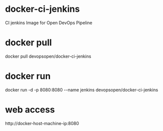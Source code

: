 # docker-ci-jenkins
CI jenkins Image for Open DevOps Pipeline

# docker pull
docker pull devopsopen/docker-ci-jenkins

# docker run
docker run -d -p 8080:8080 --name jenkins devopsopen/docker-ci-jenkins

# web access
http://docker-host-machine-ip:8080
